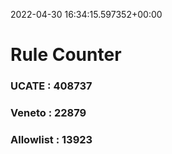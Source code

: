 2022-04-30 16:34:15.597352+00:00
# Rule Counter 
 ### UCATE : 408737

 ### Veneto : 22879

 ### Allowlist : 13923